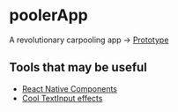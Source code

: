 # poolerApp
A revolutionary carpooling app -> [Prototype](https://xd.adobe.com/view/f3f9762e-25fd-44c5-b4ba-5a0ebf14e25c/)

## Tools that may be useful
- [React Native Components](https://react-native-training.github.io/react-native-elements/)
- [Cool TextInput effects](https://github.com/halilb/react-native-textinput-effects)
